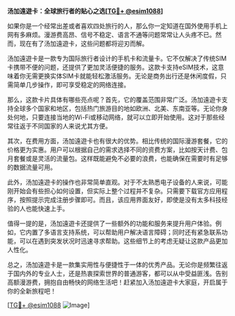 **汤加遠遊卡：全球旅行者的贴心之选[[TG💪+ @esim1088](https://t.me/s/esim1088)]**

如果你是一个经常出差或者喜欢四处旅行的人，那么你一定知道在国外使用手机上网有多麻烦。漫游费高昂、信号不稳定、语言不通等问题常常让人头疼不已。然而，现在有了汤加遠遊卡，这些问题都将迎刃而解。

汤加遠遊卡是一款专为国际旅行者设计的手机卡和流量卡。它不仅解决了传统SIM卡携带不便的问题，还提供了更加灵活便捷的服务。这款卡支持eSIM技术，这意味着你无需更换实体SIM卡就能轻松激活服务。无论是商务出行还是休闲度假，只需简单几步操作，即可享受稳定的网络连接。

那么，这款卡片具体有哪些亮点呢？首先，它的覆盖范围非常广泛。汤加遠遊卡支持全球多个国家和地区，包括热门旅游目的地如欧洲、北美、东南亚等。无论你身处何地，只要连接当地的Wi-Fi或移动网络，就可以立即开始使用。这对于那些经常往返于不同国家的人来说尤其方便。

其次，在费用方面，汤加遠遊卡也有很大的优势。相比传统的国际漫游套餐，它的价格更为实惠。用户可以根据自己的需求选择不同的资费方案，比如按天计费、包月套餐或是灵活的流量包。这样既能避免不必要的浪费，也能确保在需要时有足够的数据流量可用。

此外，汤加遠遊卡的操作也非常简单直观。对于不太熟悉电子设备的人来说，可能刚开始会有些担心如何设置，但实际上整个过程并不复杂。只需要下载官方应用程序，按照提示完成注册步骤即可。而且，该应用界面友好，即使是没有太多科技经验的人也能快速上手。

值得一提的是，汤加遠遊卡还提供了一些额外的功能和服务来提升用户体验。例如，它内置了多语言支持系统，可以帮助用户解决语言障碍；同时还有紧急联系功能，可以在遇到突发状况时迅速寻求帮助。这些细节上的考虑无疑让这款产品更加人性化。

总之，汤加遠遊卡是一款集实用性与便捷性于一体的优秀产品。无论你是频繁往返于国内外的专业人士，还是热衷探索世界的普通游客，都可以从中受益匪浅。告别高额漫游费，拥抱自由畅快的网络生活吧！赶紧加入汤加遠遊卡大家庭，开启属于你的全新旅程吧！

[[TG💪+ @esim1088](https://t.me/s/esim1088) ![Image](https://i.postimg.cc/4NQfJmqS/Snipaste-2025-05-13-00-14-12.png)]